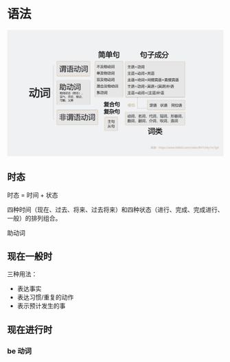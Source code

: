 # 语法

![](grammar.assets/2021-03-04-00-16-14.png)

## 时态

时态 = 时间 + 状态

四种时间（现在、过去、将来、过去将来）和四种状态（进行、完成、完成进行、一般）的排列组合。

助动词

## 现在一般时

三种用法：

- 表达事实
- 表达习惯/重复的动作
- 表示预计发生的事

## 现在进行时

### be 动词

